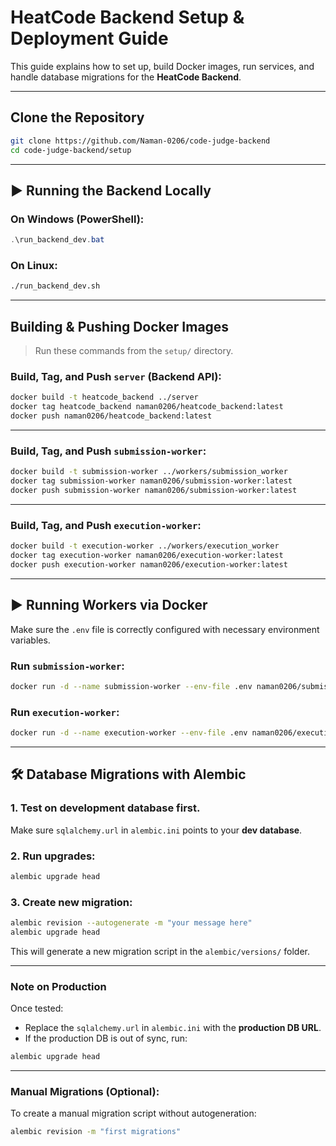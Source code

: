 # HeatCode Backend Setup & Deployment Guide

This guide explains how to set up, build Docker images, run services, and handle database migrations for the **HeatCode Backend**.

---

## Clone the Repository

```bash
git clone https://github.com/Naman-0206/code-judge-backend
cd code-judge-backend/setup
```

---

## ▶ Running the Backend Locally

### On **Windows** (PowerShell):

```powershell
.\run_backend_dev.bat
```

### On **Linux**:

```bash
./run_backend_dev.sh
```

---

## Building & Pushing Docker Images

> Run these commands from the `setup/` directory.

### Build, Tag, and Push `server` (Backend API):

```bash
docker build -t heatcode_backend ../server
docker tag heatcode_backend naman0206/heatcode_backend:latest
docker push naman0206/heatcode_backend:latest
```

---

### Build, Tag, and Push `submission-worker`:

```bash
docker build -t submission-worker ../workers/submission_worker
docker tag submission-worker naman0206/submission-worker:latest
docker push submission-worker naman0206/submission-worker:latest
```

---

### Build, Tag, and Push `execution-worker`:

```bash
docker build -t execution-worker ../workers/execution_worker
docker tag execution-worker naman0206/execution-worker:latest
docker push execution-worker naman0206/execution-worker:latest
```

---

## ▶ Running Workers via Docker

Make sure the `.env` file is correctly configured with necessary environment variables.

### Run `submission-worker`:

```bash
docker run -d --name submission-worker --env-file .env naman0206/submission-worker:latest
```

### Run `execution-worker`:

```bash
docker run -d --name execution-worker --env-file .env naman0206/execution-worker:latest
```

---

## 🛠️ Database Migrations with Alembic

### 1. Test on **development** database first.

Make sure `sqlalchemy.url` in `alembic.ini` points to your **dev database**.

### 2. Run upgrades:

```bash
alembic upgrade head
```

### 3. Create new migration:

```bash
alembic revision --autogenerate -m "your message here"
alembic upgrade head
```

This will generate a new migration script in the `alembic/versions/` folder.

---

### Note on Production

Once tested:

- Replace the `sqlalchemy.url` in `alembic.ini` with the **production DB URL**.
- If the production DB is out of sync, run:

```bash
alembic upgrade head
```

---

### Manual Migrations (Optional):

To create a manual migration script without autogeneration:

```bash
alembic revision -m "first migrations"
```
